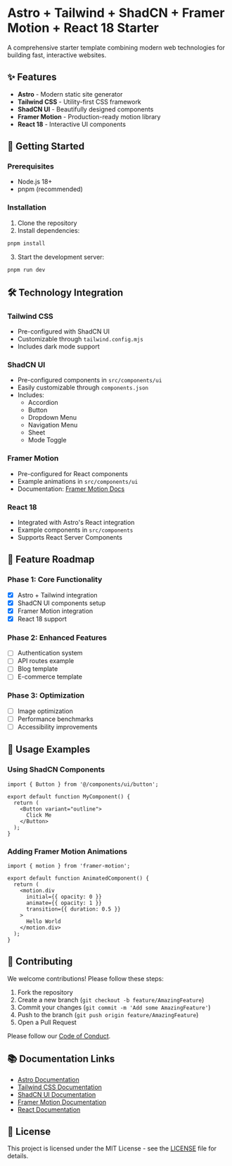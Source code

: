 # Astro + Tailwind + ShadCN + Framer Motion + React 18 Starter

A comprehensive starter template combining modern web technologies for building fast, interactive websites.

## ✨ Features

- **Astro** - Modern static site generator
- **Tailwind CSS** - Utility-first CSS framework
- **ShadCN UI** - Beautifully designed components
- **Framer Motion** - Production-ready motion library
- **React 18** - Interactive UI components

## 🚀 Getting Started

### Prerequisites
- Node.js 18+
- pnpm (recommended)

### Installation
1. Clone the repository
2. Install dependencies:
```bash
pnpm install
```

3. Start the development server:
```bash
pnpm run dev
```

## 🛠️ Technology Integration

### Tailwind CSS
- Pre-configured with ShadCN UI
- Customizable through `tailwind.config.mjs`
- Includes dark mode support

### ShadCN UI
- Pre-configured components in `src/components/ui`
- Easily customizable through `components.json`
- Includes:
  - Accordion
  - Button
  - Dropdown Menu
  - Navigation Menu
  - Sheet
  - Mode Toggle

### Framer Motion
- Pre-configured for React components
- Example animations in `src/components/ui`
- Documentation: [Framer Motion Docs](https://www.framer.com/motion/)

### React 18
- Integrated with Astro's React integration
- Example components in `src/components`
- Supports React Server Components

## 📅 Feature Roadmap

### Phase 1: Core Functionality
- [x] Astro + Tailwind integration
- [x] ShadCN UI components setup
- [x] Framer Motion integration
- [x] React 18 support

### Phase 2: Enhanced Features
- [ ] Authentication system
- [ ] API routes example
- [ ] Blog template
- [ ] E-commerce template

### Phase 3: Optimization
- [ ] Image optimization
- [ ] Performance benchmarks
- [ ] Accessibility improvements

## 🎨 Usage Examples

### Using ShadCN Components
```tsx
import { Button } from '@/components/ui/button';

export default function MyComponent() {
  return (
    <Button variant="outline">
      Click Me
    </Button>
  );
}
```

### Adding Framer Motion Animations
```tsx
import { motion } from 'framer-motion';

export default function AnimatedComponent() {
  return (
    <motion.div
      initial={{ opacity: 0 }}
      animate={{ opacity: 1 }}
      transition={{ duration: 0.5 }}
    >
      Hello World
    </motion.div>
  );
}
```

## 🤝 Contributing

We welcome contributions! Please follow these steps:

1. Fork the repository
2. Create a new branch (`git checkout -b feature/AmazingFeature`)
3. Commit your changes (`git commit -m 'Add some AmazingFeature'`)
4. Push to the branch (`git push origin feature/AmazingFeature`)
5. Open a Pull Request

Please follow our [Code of Conduct](CODE_OF_CONDUCT.md).

## 📚 Documentation Links

- [Astro Documentation](https://docs.astro.build)
- [Tailwind CSS Documentation](https://tailwindcss.com/docs)
- [ShadCN UI Documentation](https://ui.shadcn.com/docs)
- [Framer Motion Documentation](https://www.framer.com/motion/)
- [React Documentation](https://react.dev)

## 📄 License

This project is licensed under the MIT License - see the [LICENSE](LICENSE) file for details.
